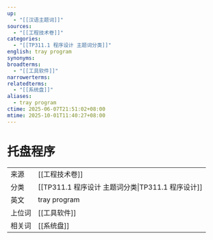 ```yaml
---
up:
  - "[[汉语主题词]]"
sources:
  - "[[工程技术卷]]"
categories:
  - "[[TP311.1 程序设计 主题词分类]]"
english: tray program
synonyms:
broadterms:
  - "[[工具软件]]"
narrowerterms:
relatedterms:
  - "[[系统盘]]"
aliases:
  - tray program
ctime: 2025-06-07T21:51:02+08:00
mtime: 2025-10-01T11:40:27+08:00
---
```


# 托盘程序

| | |
| --- | --- |
| 来源 | [[工程技术卷]]|
| 分类 | [[TP311.1 程序设计 主题词分类\|TP311.1 程序设计]]|
| 英文 | tray program |
| 上位词 | [[工具软件]]|
| 相关词 | [[系统盘]]|
